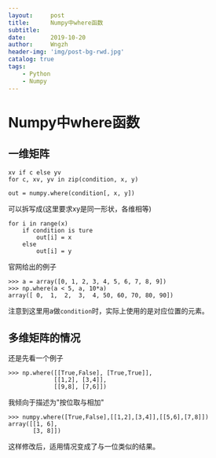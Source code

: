 ```yaml
---
layout:     post
title:      Numpy中where函数
subtitle:   
date:       2019-10-20
author:     Wngzh
header-img: 'img/post-bg-rwd.jpg'
catalog: true
tags:
    - Python
    - Numpy
---
```


# Numpy中where函数


## 一维矩阵

```
xv if c else yv
for c, xv, yv in zip(condition, x, y)
```

`out = numpy.where(condition[, x, y])`

可以拆写成(这里要求xy是同一形状，各维相等)

```
for i in range(x)
    if condition is ture
        out[i] = x
    else
        out[i] = y
```

官网给出的例子

```
>>> a = array([0, 1, 2, 3, 4, 5, 6, 7, 8, 9])
>>> np.where(a < 5, a, 10*a)
array([ 0,  1,  2,  3,  4, 50, 60, 70, 80, 90])
```

注意到这里用a做`condition`时，实际上使用的是对应位置的元素。

## 多维矩阵的情况

还是先看一个例子

```
>>> np.where([[True,False], [True,True]],
             [[1,2], [3,4]],
             [[9,8], [7,6]])
```
我倾向于描述为"按位取与相加"
```
>>> numpy.where([True,False],[[1,2],[3,4]],[[5,6],[7,8]])
array([[1, 6],
       [3, 8]])
```

这样修改后，适用情况变成了与一位类似的结果。
